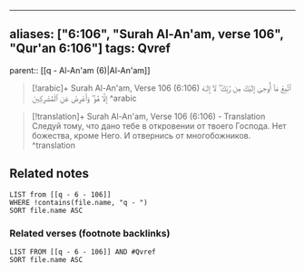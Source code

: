 
---
aliases: ["6:106", "Surah Al-An'am, verse 106", "Qur'an 6:106"]
tags: Qvref
---

parent:: [[q - Al-An'am (6)|Al-An'am]]

> [!arabic]+ Surah Al-An'am, Verse 106 (6:106)
> <span class="quran-arabic">ٱتَّبِعْ مَآ أُوحِىَ إِلَيْكَ مِن رَّبِّكَ ۖ لَآ إِلَـٰهَ إِلَّا هُوَ ۖ وَأَعْرِضْ عَنِ ٱلْمُشْرِكِينَ</span>
^arabic

> [!translation]+ Surah Al-An'am, Verse 106 (6:106) - Translation
> Следуй тому, что дано тебе в откровении от твоего Господа. Нет божества, кроме Него. И отвернись от многобожников.
^translation



## Related notes
```dataview
LIST from [[q - 6 - 106]]
WHERE !contains(file.name, "q - ")
SORT file.name ASC
```

### Related verses (footnote backlinks)
```dataview
LIST FROM [[q - 6 - 106]] AND #Qvref
SORT file.name ASC
```

